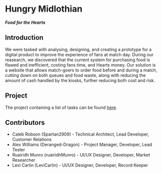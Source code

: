 # Hungry Midlothian

 ***Food for the Hearts***

## Introduction

 We were tasked with analysing, designing, and creating a prototype for a digital product to improve the experience of fans at match day. During our reasearch, we discovered that the current system for purchasing food is flawed and inefficient, costing fans time, and Hearts money. Our solution is a website that allows match-goers to order food before and during a match, cutting down on both queues and food waste, along with reducing the amount of cash handled by the kiosks, further reducing both cost and risk. 

## Project

 The project containing a list of tasks can be found [here](https://github.com/users/Spartan2909/projects/1/views/3).

## Contributors

* Caleb Robson (Spartan2909) - Technical Architect, Lead Developer, Customer Relations
* Alex Williams (Deranged-Dragon) - Project Manager, Developer, Lead Tester
* Ruairidh Munro (ruairidhMunro) - UI/UX Designer, Developer, Market Researcher
* Levi Carlin (LeviCarlin) - UI/UX Designer, Developer, Record Keeper
